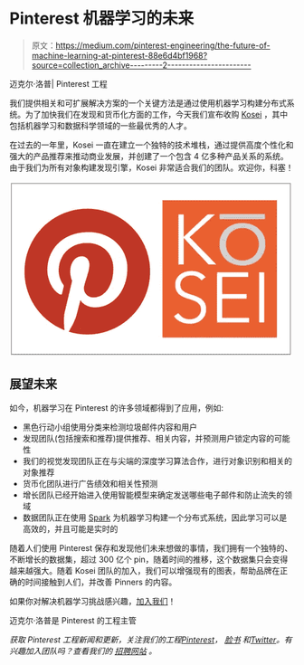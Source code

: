 # Pinterest 机器学习的未来

> 原文：<https://medium.com/pinterest-engineering/the-future-of-machine-learning-at-pinterest-88e6d4bf1968?source=collection_archive---------2----------------------->

迈克尔·洛普| Pinterest 工程

我们提供相关和可扩展解决方案的一个关键方法是通过使用机器学习构建分布式系统。为了加快我们在发现和货币化方面的工作，今天我们宣布收购 [Kosei](http://kosei.com/) ，其中包括机器学习和数据科学领域的一些最优秀的人才。

在过去的一年里，Kosei 一直在建立一个独特的技术堆栈，通过提供高度个性化和强大的产品推荐来推动商业发展，并创建了一个包含 4 亿多种产品关系的系统。由于我们为所有对象构建发现引擎，Kosei 非常适合我们的团队。欢迎你，科塞！

![](img/7df2009d8b6b04be7e5283e5293780c7.png)

## 展望未来

如今，机器学习在 Pinterest 的许多领域都得到了应用，例如:

*   黑色行动小组使用分类来检测垃圾邮件内容和用户
*   发现团队(包括搜索和推荐)提供推荐、相关内容，并预测用户锁定内容的可能性
*   我们的视觉发现团队正在与尖端的深度学习算法合作，进行对象识别和相关的对象推荐
*   货币化团队进行广告绩效和相关性预测
*   增长团队已经开始进入使用智能模型来确定发送哪些电子邮件和防止流失的领域
*   数据团队正在使用 [Spark](https://spark.apache.org/) 为机器学习构建一个分布式系统，因此学习可以是高效的，并且可能是实时的

随着人们使用 Pinterest 保存和发现他们未来想做的事情，我们拥有一个独特的、不断增长的数据集，超过 300 亿个 pin，随着时间的推移，这个数据集只会变得越来越强大。随着 Kosei 团队的加入，我们可以增强现有的图表，帮助品牌在正确的时间接触到人们，并改善 Pinners 的内容。

如果你对解决机器学习挑战感兴趣，[加入我们](https://about.pinterest.com/en/careers/engineering-product)！

迈克尔·洛普是 Pinterest 的工程主管

*获取 Pinterest 工程新闻和更新，关注我们的工程*[*Pinterest*](https://www.pinterest.com/malorie/pinterest-engineering-news/)*，* [*脸书*](https://www.facebook.com/pinterestengineering) *和*[*Twitter*](https://twitter.com/PinterestEng)*。有兴趣加入团队吗？查看我们的* [*招聘网站*](https://about.pinterest.com/en/careers/engineering-product) *。*